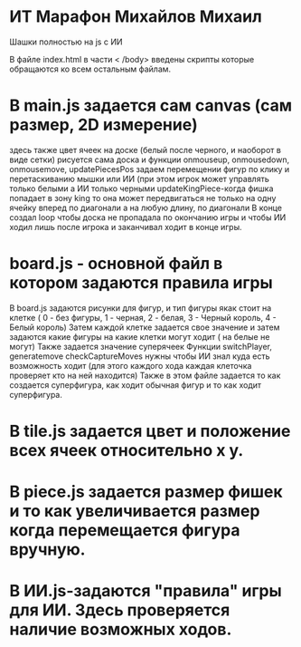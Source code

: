 # ИТ Марафон Михайлов Михаил
Шашки полностью на js с ИИ

В файле index.html в части <body> < /body> введены скрипты которые обращаются ко всем остальным файлам.


# В main.js задается сам canvas (сам размер, 2D измерение)
здесь также цвет ячеек на доске (белый после черного, и наоборот в виде сетки)
рисуется сама доска и функции onmouseup, onmousedown, onmousemovе, updatePiecesPos задаем перемещении фигур по клику и перетаскиванию мышки или ИИ (при этом игрок может управлять только белыми а ИИ только черными
updateKingPiece-когда фишка попадает в зону king то она может передвигаться не только на одну ячейку вперед по диагонали а на любую длину, по диагонали
В конце создал loop чтобы доска не пропадала по окончанию игры и чтобы ИИ ходил лишь после игрока и заканчивал ходит в конце игры.

# board.js - основной файл в котором задаются правила игры
В board.js задаются рисунки для фигур, и тип фигуры якак стоит на клетке ( 0 - без фигуры, 1 - черная, 2 - белая, 3 - Черный король, 4 - Белый король)
Затем каждой клетке задается свое значение и затем задаются какие фигуры на какие клетки могут ходит ( на белые не могут)
Также задается значение суперячеек
Функции switchPlayer, generatemove checkCaptureMoves нужны чтобы ИИ знал куда есть возможность ходит (для этого каждого хода каждая клеточка проверяет кто на ней находится)
Также в этом файле задается то как создается суперфигура, как ходит обычная фигур и то как ходит суперфигура.


# В tile.js задается цвет и положение всех ячеек относительно х у.


# В piece.js задается размер фишек и то как увеличивается размер когда перемещается фигура вручную.

# В ИИ.js-задаются "правила" игры для ИИ. Здесь проверяется наличие возможных ходов.
